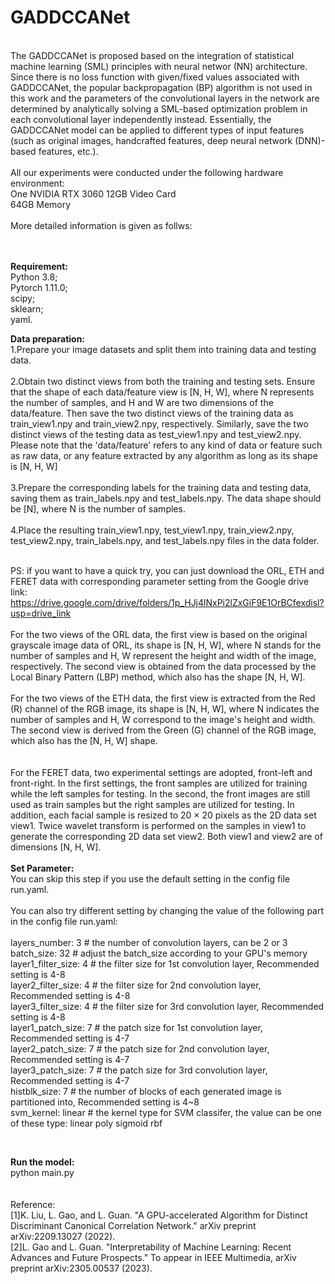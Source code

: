
# GADDCCANet
<br/>
The GADDCCANet is proposed based on the integration of statistical machine learning (SML) principles with neural networ (NN) architecture. Since there is no loss function with given/fixed values associated with GADDCCANet, the popular backpropagation (BP) algorithm is not used in this work and the parameters of the convolutional layers in the network are determined by analytically solving a SML-based optimization problem in each convolutional layer independently instead. Essentially, the GADDCCANet model can be applied to different types of input features (such as original images, handcrafted features, deep neural network (DNN)-based features, etc.). <br/>
<br/>
All our experiments were conducted under the following hardware environment:<br/>
One NVIDIA RTX 3060 12GB Video Card<br/>
64GB Memory<br/>
<br/>
More detailed information is given as follws:<br/>
<br/>
<br/>

__Requirement:__<br/>
  Python 3.8;<br/>
  Pytorch 1.11.0;<br/>
  scipy;<br/>
  sklearn;<br/>
  yaml.<br/>
 
__Data preparation:__<br/>
1.Prepare your image datasets and split them into training data and testing data.<br/>
<br/>
2.Obtain two distinct views from both the training and testing sets. Ensure that the shape of each data/feature view is [N, H, W], where N represents the number of samples, and H and W are two dimensions of the data/feature. Then save the two distinct views of the training data as train_view1.npy and train_view2.npy, respectively. Similarly, save the two distinct views of the testing data as test_view1.npy and test_view2.npy. Please note that the 'data/feature' refers to any kind of data or feature such as raw data, or any feature extracted by any algorithm as long as its shape is [N, H, W] <br/>
<br/>
3.Prepare the corresponding labels for the training data and testing data, saving them as train_labels.npy and test_labels.npy. The data shape should be [N], where N is the number of samples.<br/>
<br/>
4.Place the resulting train_view1.npy, test_view1.npy, train_view2.npy, test_view2.npy, train_labels.npy, and test_labels.npy files in the data folder.<br/>
<br/>

PS: if you want to have a quick try, you can just download the ORL, ETH and FERET data with corresponding parameter setting from the Google drive link: <br/>https://drive.google.com/drive/folders/1p_HJj4lNxPi2lZxGiF9E1OrBCfexdisl?usp=drive_link
<br/><br/>
For the two views of the ORL data, the first view is based on the original grayscale image data of ORL, its shape is [N, H, W], where N stands for the number of samples and H, W represent the height and width of the image, respectively. The second view is obtained from the data processed by the Local Binary Pattern (LBP) method, which also has the shape [N, H, W].<br/>
<br/>
For the two views of the ETH data, the first view is extracted from the Red (R) channel of the RGB image, its shape is [N, H, W], where N indicates the number of samples and H, W correspond to the image's height and width. The second view is derived from the Green (G) channel of the RGB image, which also has the [N, H, W] shape.<br/>
<br/>
<br/>
For the FERET data, two experimental settings are adopted, front-left and front-right. In the first settings, the front samples are utilized for training while the left samples for testing. In the second, the front images are still used as train samples but the right samples are utilized for testing. In addition, each facial sample is resized to 20 × 20 pixels as the 2D data set view1. Twice wavelet transform is performed on the samples in view1 to generate the corresponding 2D data set view2. Both view1 and view2 are of dimensions [N, H, W]. <br/>
<br/>
__Set Parameter:__<br/>
You can skip this step if you use the default setting in the config file run.yaml.<br/>
<br/>
You can also try different setting by changing the value of the following part in the config file run.yaml:<br/><br/>
  layers_number: 3  # the number of convolution layers, can be 2 or 3<br/>
  batch_size: 32  # adjust the batch_size according to your GPU's memory<br/>
  layer1_filter_size: 4 # the filter size for 1st convolution layer, Recommended setting is 4-8<br/>
  layer2_filter_size: 4 # the filter size for 2nd convolution layer, Recommended setting is 4-8<br/>
  layer3_filter_size: 4 # the filter size for 3rd convolution layer, Recommended setting is 4-8<br/>
  layer1_patch_size: 7  # the patch size for 1st convolution layer, Recommended setting is 4-7<br/>
  layer2_patch_size: 7  # the patch size for 2nd convolution layer, Recommended setting is 4-7<br/>
  layer3_patch_size: 7  # the patch size for 3rd convolution layer, Recommended setting is 4-7<br/>
  histblk_size: 7 # the number of blocks of each generated image is partitioned into, Recommended setting is 4~8<br/>
  svm_kernel: linear  # the kernel type for SVM classifer, the value can be one of these type: linear   poly   sigmoid   rbf<br/>

<br/>

__Run the model:__<br/>
python main.py<br/>
<br/>
<br/>
Reference:
<br/>
[1]K. Liu, L. Gao, and L. Guan. "A GPU-accelerated Algorithm for Distinct Discriminant Canonical Correlation Network." arXiv preprint arXiv:2209.13027 (2022).<br/>
[2]L. Gao and L. Guan. "Interpretability of Machine Learning: Recent Advances and Future Prospects." To appear in IEEE Multimedia, arXiv preprint arXiv:2305.00537 (2023).<br/>
